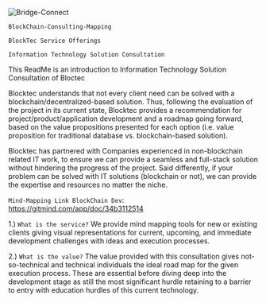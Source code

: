 ![Bridge-Connect](https://user-images.githubusercontent.com/59753390/136640348-b26b34ec-a180-40c5-924a-0034eb156ee1.png)

```BlockChain-Consulting-Mapping```

```BlockTec Service Offerings```

```Information Technology Solution Consultation```

This ReadMe is an introduction to Information Technology Solution Consultation of Bloctec

Blocktec understands that not every client need can be solved with a blockchain/decentralized-based solution. Thus, following the evaluation of the project in its current state, Blocktec provides a recommendation for project/product/application development and a roadmap going forward, based on the value propositions presented for each option (i.e. value proposition for traditional database vs. blockchain-based solution).

Blocktec has partnered with Companies experienced in non-blockchain related IT work, to ensure we can provide a seamless and full-stack solution  without hindering the progress of the project. Said differently, if your problem can be solved with IT solutions (blockchain or not), we can provide the expertise and resources no matter the niche.

```Mind-Mapping Link BlockChain Dev```: https://gitmind.com/app/doc/34b3112514 

1.) ```What is the service?``` 
We provide mind mapping tools for new or existing clients giving visual representations for current, upcoming, and immediate development challenges with ideas and execution processes.

2.) ```What is the value?``` The value provided with this consultation gives not-so-technical and technical individuals the ideal road map for the given execution process. These are essential before diving deep into the development stage as still the most significant hurdle retaining to a barrier to entry with education hurdles of this current technology.
